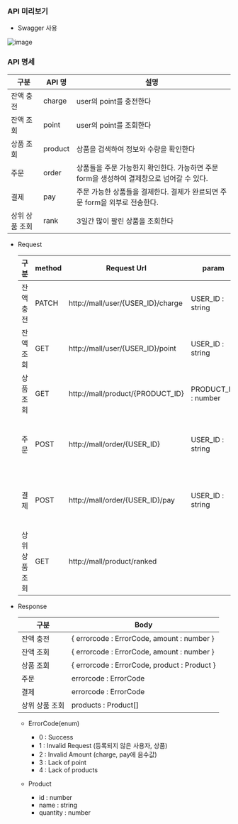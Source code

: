 ### API 미리보기
- Swagger 사용
  
![image](https://github.com/shpark-personal/E-commerce/assets/58277594/22549381-7e02-4e47-a7ef-74c6d779b7de)




### API 명세

| 구분 | API 명 | 설명 |
| ----- | ----- | --------------------- |
| 잔액 충전 | charge | user의 point를 충전한다 |
| 잔액 조회 | point | user의 point를 조회한다 |
| 상품 조회 | product | 상품을 검색하여 정보와 수량을 확인한다 |
| 주문 | order | 상품들을 주문 가능한지 확인한다. 가능하면 주문 form을 생성하여 결제창으로 넘어갈 수 있다. |
| 결제 | pay | 주문 가능한 상품들을 결제한다. 결제가 완료되면 주문 form을 외부로 전송한다. |
| 상위 상품 조회 | rank | 3일간 많이 팔린 상품을 조회한다 |



* Request
  
  | 구분 | method | Request Url | param | Body
  | ---- | ---- | ---------------- | ---- | ---- |
  | 잔액 충전 | PATCH | http://mall/user/{USER_ID}/charge | USER_ID : string | amount : number |
  | 잔액 조회 | GET | http://mall/user/{USER_ID}/point | USER_ID : string |  |
  | 상품 조회 | GET | http://mall/product/{PRODUCT_ID} | PRODUCT_ID : number |  |
  | 주문 | POST | http://mall/order/{USER_ID} | USER_ID : string | { product_id : number, count : number }[] |
  | 결제 | POST | http://mall/order/{USER_ID}/pay | USER_ID : string | { product_id : number, count : number }[] |
  | 상위 상품 조회 | GET | http://mall/product/ranked |  |  |



* Response

  | 구분 | Body |
  | ---- | ---- |
  | 잔액 충전 | { errorcode : ErrorCode, amount : number } |
  | 잔액 조회 | { errorcode : ErrorCode, amount : number } |
  | 상품 조회 | { errorcode : ErrorCode, product : Product } |
  | 주문 | errorcode : ErrorCode |
  | 결제 | errorcode : ErrorCode |
  | 상위 상품 조회 | products : Product[] |


  * ErrorCode(enum)
    * 0 : Success
    * 1 : Invalid Request (등록되지 않은 사용자, 상품)
    * 2 : Invalid Amount (charge, pay에 음수값)
    * 3 : Lack of point
    * 4 : Lack of products
      
  * Product
    * id : number
    * name : string
    * quantity : number
  
